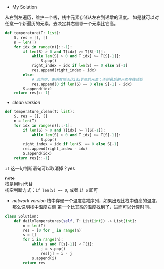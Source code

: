 * My Solution

从右到左遍历，维护一个栈，栈中元素存储从左右到递增的温度。
如是就可以对任意一个新遍历的元素，去决定其右侧哪一个元素比它高。


```python
def temperature(T: list):
    S, res = [], []
    n = len(T)
    for idx in range(n)[::-1]:
        if len(S) > 0 and T[idx] >= T[S[-1]]:
            while len(S) > 0 and T[idx] >= T[S[-1]]:
                S.pop()
            right_index = idx if len(S) == 0 else S[-1]
            res.append(right_index - idx)
        else:
        	# 若为空，表明右侧无比idx更高的元素；否则最后的元素在栈顶处
        	res.append(0 if len(S) == 0 else S[-1] - idx)
        S.append(idx)
    return res[::-1]

```

* _clean version_

```python
def temperature_clean(T: list):
    S, res = [], []
    n = len(T)
    for idx in range(n)[::-1]:
        if len(S) > 0 and T[idx] >= T[S[-1]]:
            while len(S) > 0 and T[idx] >= T[S[-1]]:
                S.pop()
        right_index = idx if len(S) == 0 else S[-1]
        res.append(right_index - idx)
        S.append(idx)
    return res[::-1]
```

`if` 这一句判断语句可以取消掉？yes

**note**  
栈是用list代替  
栈空判断方式：`if len(S) == 0`, 或者 `if S` 即可



* _network version_
  栈中存储一个温度递减序列，如果出现比栈中值高的温度，那么说明栈中温度右侧
  第一个比其高的温度找到了，进而可以计算时间。

```python
class Solution:
    def dailyTemperatures(self, T: List[int]) -> List[int]:
        n = len(T)
        res = [0 for _ in range(n)]
        s = []
        for i in range(n):
            while s and T[s[-1]] < T[i]:
                j = s.pop()
                res[j] = i - j
            s.append(i)
        return res
```